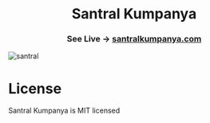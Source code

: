<h1 align="center">Santral Kumpanya</h1>

<h3 align="center">
    See Live -> <a href="santralkumpanya.vercel.app">santralkumpanya.com</a>
</h3>

![santral](https://github.com/YakupSadi/santralkumpanya/assets/113919143/7b64b2bc-6df7-458a-9843-9578aaa6cc8a)

# License
Santral Kumpanya is MIT licensed